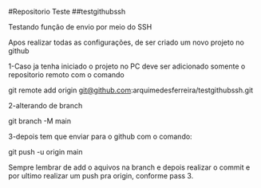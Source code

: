 #Repositorio Teste
##testgithubssh

Testando função de envio por meio do SSH


Apos realizar todas as configurações, de ser criado um novo projeto no github

1-Caso ja tenha iniciado o projeto no PC deve ser adicionado somente o repositorio remoto com o comando

git remote add origin git@github.com:arquimedesferreira/testgithubssh.git

2-alterando de branch

git branch -M main

3-depois tem que enviar para o github com o comando:

git push -u origin main 

Sempre lembrar de add o aquivos na branch e depois realizar o commit
e por ultimo realizar um push pra origin, conforme pass 3.
